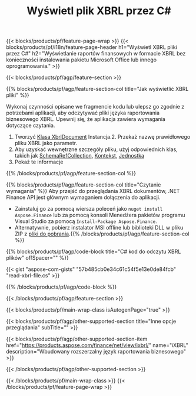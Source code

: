 ﻿---
title: Wyświetl plik XBRL przez C#
description: Przykładowy kod do przeglądania plików XBRL. Użyj API przykładowego kodu, aby wyświetlić XBRL pliki wsadowe w aplikacjach opartych na .NET. 
url: /pl/net/view/xbrl/
family: finance
platformtag: net
feature: view
informat: XBRL
outformat: 
otherformats: 
---
{{< blocks/products/pf/feature-page-wrap >}}
{{< blocks/products/pf/i18n/feature-page-header h1="Wyświetl XBRL pliki przez C#" h2="Wyświetlanie raportów finansowych w formacie XBRL bez konieczności instalowania pakietu Microsoft Office lub innego oprogramowania." >}}

{{< blocks/products/pf/agp/feature-section >}}

{{% blocks/products/pf/agp/feature-section-col title="Jak wyświetlić XBRL pliki" %}}

Wykonaj czynności opisane we fragmencie kodu lub ulepsz go zgodnie z potrzebami aplikacji, aby odczytywać pliki języka raportowania biznesowego XBRL. Upewnij się, że aplikacja zawiera wymagania dotyczące czytania.

1. Tworzyć [Klasa XbrlDocument](https://apireference.aspose.com/finance/net/aspose.finance.xbrl/xbrldocument) Instancja.2. Przekaż nazwę prawidłowego pliku XBRL jako parametr.
3. Aby uzyskać wewnętrzne szczegóły pliku, użyj odpowiednich klas, takich jak [SchemaRefCollection](https://apireference.aspose.com/finance/net/aspose.finance.xbrl/schemarefcollection), [Kontekst](https://apireference.aspose.com/finance/net/aspose.finance.xbrl/context), [Jednostka](https://apireference.aspose.com/finance/net/aspose.finance.xbrl/unit) 
4. Pokaż te informacje

{{% /blocks/products/pf/agp/feature-section-col %}}

{{% blocks/products/pf/agp/feature-section-col title="Czytanie wymagania" %}}
Aby przejść do przeglądania XBRL dokumentów, .NET Finance API jest głównym wymaganiem dołączenia do aplikacji. 
- Zainstaluj go za pomocą wiersza poleceń jako ```nuget install Aspose.Finance``` lub za pomocą konsoli Menedżera pakietów programu Visual Studio za pomocą ```Install-Package Aspose.Finance```.
- Alternatywnie, pobierz instalator MSI offline lub biblioteki DLL w pliku ZIP z [pliki do pobrania](https://downloads.aspose.com/finance/net).{{% /blocks/products/pf/agp/feature-section-col %}}

{{% blocks/products/pf/agp/code-block title="C# kod do odczytu XBRL plików" offSpacer="" %}}

{{< gist "aspose-com-gists" "57b485cb0e34c61c54f5e13e0de84fcb" "read-xbrl-file.cs" >}}

{{% /blocks/products/pf/agp/code-block %}}

{{< /blocks/products/pf/agp/feature-section >}}

{{< blocks/products/pf/main-wrap-class isAutogenPage="true" >}}

{{< blocks/products/pf/agp/other-supported-section title="Inne opcje przeglądania" subTitle="" >}}

{{< blocks/products/pf/agp/other-supported-section-item href="https://products.aspose.com/finance/net/view/ixbrl/" name="iXBRL" description="Wbudowany rozszerzalny język raportowania biznesowego" >}}

{{< /blocks/products/pf/agp/other-supported-section >}}

{{< /blocks/products/pf/main-wrap-class >}}
{{< /blocks/products/pf/feature-page-wrap >}}